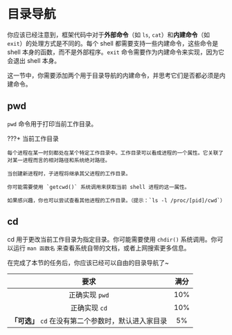 # 目录导航

你应该已经注意到，框架代码中对于**外部命令**（如 `ls`, `cat`）和**内建命令**（如 `exit`）的处理方式是不同的。每个 shell 都需要支持一些内建命令，这些命令是 shell 本身的函数，而不是外部程序。`exit` 命令需要作为内建命令来实现，因为它会退出 shell 本身。

这一节中，你需要添加两个用于目录导航的内建命令，并思考它们是否都必须是内建命令。

## pwd

`pwd` 命令用于打印当前工作目录。

???+ 当前工作目录

    每个进程在某一时刻都处在某个特定工作目录中。工作目录可以看成进程的一个属性。它关联了对某一进程而言的相对路径和系统绝对路径。
    
    当创建新进程时，子进程将继承其父进程的工作目录。
    
    你可能需要使用 `getcwd()` 系统调用来获取当前 shell 进程的这一属性。
    
    如果感兴趣，你也可以尝试查看其他进程的工作目录。（提示：`ls -l /proc/[pid]/cwd`）

## cd

cd 用于更改当前工作目录为指定目录。你可能需要使用 `chdir()` 系统调用。你可以运行 `man 函数名` 来查看系统自带的文档，或者上网搜索更多信息。

在完成了本节的任务后，你应该已经可以自由的目录导航了~

|                         要求                         | 满分 |
| :--------------------------------------------------: | :--: |
|                    正确实现 `pwd`                    | 10%  |
|                    正确实现 `cd`                     | 10%  |
| **「可选」** `cd` 在没有第二个参数时，默认进入家目录 |  5%  |
